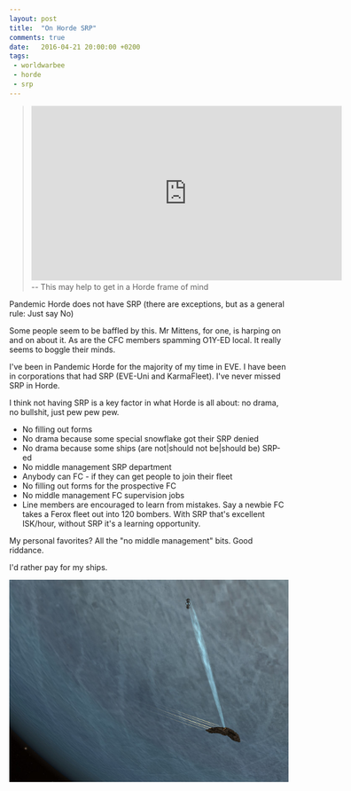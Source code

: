 ```yaml
---
layout: post
title:  "On Horde SRP"
comments: true
date:   2016-04-21 20:00:00 +0200
tags: 
 - worldwarbee
 - horde
 - srp
---
```

>
> <iframe width="560" height="315" src="https://www.youtube.com/embed/8h_hS0d4vqg?start=64" frameborder="0" allowfullscreen></iframe>
> -- This may help to get in a Horde frame of mind

Pandemic Horde does not have SRP (there are exceptions, but as a general rule: Just say No)

Some people seem to be baffled by this.  Mr Mittens, for one, is harping on and on about it.
As are the CFC members spamming O1Y-ED local.  It really seems to boggle their minds.

I've been in Pandemic Horde for the majority of my time in EVE. I have been in corporations
that had SRP (EVE-Uni and KarmaFleet).  I've never missed SRP in Horde.

I think not having SRP is a key factor in what Horde is all about:  no drama,
no bullshit, just pew pew pew.

* No filling out forms
* No drama because some special snowflake got their SRP denied
* No drama because some ships (are not\|should not be\|should be) SRP-ed
* No middle management SRP department
* Anybody can FC - if they can get people to join their fleet
* No filling out forms for the prospective FC
* No middle management FC supervision jobs
* Line members are encouraged to learn from mistakes.  Say a
  newbie FC takes a Ferox fleet out into 120 bombers. With SRP
  that's excellent ISK/hour, without SRP it's a learning opportunity.

My personal favorites?  All the "no middle management" bits.  Good riddance.  

I'd rather pay for my ships.

![Sov Lasering](/img/2016-04-21-in-your-sov.jpg "I am in your sov, lasering your shit")

